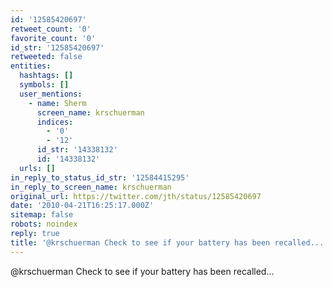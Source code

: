 ```yaml
---
id: '12585420697'
retweet_count: '0'
favorite_count: '0'
id_str: '12585420697'
retweeted: false
entities:
  hashtags: []
  symbols: []
  user_mentions:
    - name: Sherm
      screen_name: krschuerman
      indices:
        - '0'
        - '12'
      id_str: '14338132'
      id: '14338132'
  urls: []
in_reply_to_status_id_str: '12584415295'
in_reply_to_screen_name: krschuerman
original_url: https://twitter.com/jth/status/12585420697
date: '2010-04-21T16:25:17.000Z'
sitemap: false
robots: noindex
reply: true
title: '@krschuerman Check to see if your battery has been recalled...'
---
```


@krschuerman Check to see if your battery has been recalled...